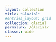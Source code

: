 ```yaml
---
layout: collection
title: "Glacial"
#entries_layout: grid
collection: glacial
permalink: /glacial/
classes: wide
---
```

